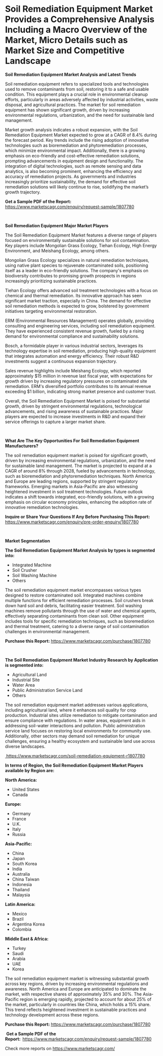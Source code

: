 <p><h1>Soil Remediation Equipment Market Provides a Comprehensive Analysis Including a Macro Overview of the Market, Micro Details such as Market Size and Competitive Landscape</h1></p><p><strong>Soil Remediation Equipment Market Analysis and Latest Trends</strong></p>
<p><p>Soil remediation equipment refers to specialized tools and technologies used to remove contaminants from soil, restoring it to a safe and usable condition. This equipment plays a crucial role in environmental cleanup efforts, particularly in areas adversely affected by industrial activities, waste disposal, and agricultural practices. The market for soil remediation equipment has shown significant growth, driven by increasing environmental regulations, urbanization, and the need for sustainable land management. </p><p>Market growth analysis indicates a robust expansion, with the Soil Remediation Equipment Market expected to grow at a CAGR of 8.4% during the forecast period. Key trends include the rising adoption of innovative technologies such as bioremediation and phytoremediation processes, which minimize environmental impact. Additionally, there is a growing emphasis on eco-friendly and cost-effective remediation solutions, prompting advancements in equipment design and functionality. The integration of digital technologies, such as remote sensing and data analytics, is also becoming prominent, enhancing the efficiency and accuracy of remediation projects. As governments and industries increasingly prioritize sustainability, the demand for effective soil remediation solutions will likely continue to rise, solidifying the market’s growth trajectory.</p></p>
<p><strong>Get a Sample PDF of the Report:&nbsp;</strong> <a href="https://www.marketscagr.com/enquiry/request-sample/1807780?utm_campaign=3529&utm_medium=2&utm_source=Github&utm_content=ia&utm_term=10042025&utm_id=soil-remediation-equipment">https://www.marketscagr.com/enquiry/request-sample/1807780</a></p>
<p>&nbsp;</p>
<p><strong>Soil Remediation Equipment Major Market Players</strong></p>
<p><p>The Soil Remediation Equipment Market features a diverse range of players focused on environmentally sustainable solutions for soil contamination. Key players include Mongolian Grass Ecology, Tiehan Ecology, High Energy Environment, and Meishang Ecology, among others.</p><p>Mongolian Grass Ecology specializes in natural remediation techniques, using native plant species to rejuvenate contaminated soils, positioning itself as a leader in eco-friendly solutions. The company's emphasis on biodiversity contributes to promising growth prospects in regions increasingly prioritizing sustainable practices.</p><p>Tiehan Ecology offers advanced soil treatment technologies with a focus on chemical and thermal remediation. Its innovative approach has seen significant market traction, especially in China. The demand for effective soil remediation methods is expected to grow, bolstered by government initiatives targeting environmental restoration.</p><p>ERM (Environmental Resources Management) operates globally, providing consulting and engineering services, including soil remediation equipment. They have experienced consistent revenue growth, fueled by a rising demand for environmental compliance and sustainability solutions.</p><p>Bosch, a formidable player in various industrial sectors, leverages its technology expertise in soil remediation, producing high-quality equipment that integrates automation and energy efficiency. Their robust R&D investments suggest a continuous expansion trajectory.</p><p>Sales revenue highlights include Meishang Ecology, which reported approximately $15 million in revenue last fiscal year, with expectations for growth driven by increasing regulatory pressures on contaminated site remediation. ERM's diversified portfolio contributes to its annual revenue exceeding $1 billion, indicating strong market presence and customer trust.</p><p>Overall, the Soil Remediation Equipment Market is poised for substantial growth, driven by stringent environmental regulations, technological advancements, and rising awareness of sustainable practices. Major players are expected to increase investments in R&D and expand their service offerings to capture a larger market share.</p></p>
<p>&nbsp;</p>
<p><strong>What Are The Key Opportunities For Soil Remediation Equipment Manufacturers?</strong></p>
<p><p>The soil remediation equipment market is poised for significant growth, driven by increasing environmental regulations, urbanization, and the need for sustainable land management. The market is projected to expand at a CAGR of around 8% through 2028, fueled by advancements in technology, such as bioremediation and phytoremediation techniques. North America and Europe are leading regions, supported by stringent regulatory frameworks. Emerging markets in Asia-Pacific are also witnessing heightened investment in soil treatment technologies. Future outlook indicates a shift towards integrated, eco-friendly solutions, with a growing emphasis on circular economy principles, enhancing the adoption rate of innovative remediation technologies.</p></p>
<p><strong>Inquire or Share Your Questions If Any Before Purchasing This Report:</strong> <a href="https://www.marketscagr.com/enquiry/pre-order-enquiry/1807780?utm_campaign=3529&utm_medium=2&utm_source=Github&utm_content=ia&utm_term=10042025&utm_id=soil-remediation-equipment">https://www.marketscagr.com/enquiry/pre-order-enquiry/1807780</a></p>
<p>&nbsp;</p>
<p><strong>Market Segmentation</strong></p>
<p><strong>The Soil Remediation Equipment Market Analysis by types is segmented into:</strong></p>
<p><ul><li>Integrated Machine</li><li>Soil Crusher</li><li>Soil Washing Machine</li><li>Others</li></ul></p>
<p><p>The soil remediation equipment market encompasses various types designed to restore contaminated soil. Integrated machines combine multiple functions for efficient remediation processes. Soil crushers break down hard soil and debris, facilitating easier treatment. Soil washing machines remove pollutants through the use of water and chemical agents, effectively separating contaminants from clean soil. Other equipment includes tools for specific remediation techniques, such as bioremediation and thermal treatment, catering to a diverse range of soil contamination challenges in environmental management.</p></p>
<p><strong>Purchase this Report:&nbsp;</strong><a href="https://www.marketscagr.com/purchase/1807780?utm_campaign=3529&utm_medium=2&utm_source=Github&utm_content=ia&utm_term=10042025&utm_id=soil-remediation-equipment">https://www.marketscagr.com/purchase/1807780</a></p>
<p>&nbsp;</p>
<p><strong>The Soil Remediation Equipment Market Industry Research by Application is segmented into:</strong></p>
<p><ul><li>Agricultural Land</li><li>Industrial Site</li><li>Water Area</li><li>Public Administration Service Land</li><li>Others</li></ul></p>
<p><p>The soil remediation equipment market addresses various applications, including agricultural land, where it enhances soil quality for crop production. Industrial sites utilize remediation to mitigate contamination and ensure compliance with regulations. In water areas, equipment aids in addressing soil-water interactions and pollution. Public administration service land focuses on restoring local environments for community use. Additionally, other sectors may demand soil remediation for unique challenges, ensuring a healthy ecosystem and sustainable land use across diverse landscapes.</p></p>
<p><a href="https://www.marketscagr.com/soil-remediation-equipment-r1807780?utm_campaign=3529&utm_medium=2&utm_source=Github&utm_content=ia&utm_term=10042025&utm_id=soil-remediation-equipment">&nbsp;https://www.marketscagr.com/soil-remediation-equipment-r1807780</a></p>
<p><strong>In terms of Region, the Soil Remediation Equipment Market Players available by Region are:</strong></p>
<p>
    <p> <strong> North America: </strong>
        <ul>
            <li>United States</li>
            <li>Canada</li>
        </ul>
        </p> 
    <p> <strong> Europe: </strong>
        <ul>
            <li>Germany</li>
            <li>France</li>
            <li>U.K.</li>
            <li>Italy</li>
            <li>Russia</li>
        </ul>
        </p> 
    <p> <strong> Asia-Pacific: </strong>
        <ul>
            <li>China</li>
            <li>Japan</li>
            <li>South Korea</li>
            <li>India</li>
            <li>Australia</li>
            <li>China Taiwan</li>
            <li>Indonesia</li>
            <li>Thailand</li>
            <li>Malaysia</li>
        </ul>
        </p> 
    <p> <strong> Latin America: </strong>
        <ul>
            <li>Mexico</li>
            <li>Brazil</li>
            <li>Argentina Korea</li>
            <li>Colombia</li>
        </ul>
        </p> 
    <p> <strong> Middle East & Africa: </strong>
        <ul>
            <li>Turkey</li>
            <li>Saudi</li>
            <li>Arabia</li>
            <li>UAE</li>
            <li>Korea</li>
        </ul>
    </p>
    </p>
<p><p>The soil remediation equipment market is witnessing substantial growth across key regions, driven by increasing environmental regulations and awareness. North America and Europe are anticipated to dominate the market, with respective shares of approximately 35% and 30%. The Asia-Pacific region is emerging rapidly, projected to account for about 25% of the market, particularly in countries like China, which holds a 15% share. This trend reflects heightened investment in sustainable practices and technology development across these regions.</p></p>
<p><strong>Purchase this Report: </strong><a href="https://www.marketscagr.com/purchase/1807780?utm_campaign=3529&utm_medium=2&utm_source=Github&utm_content=ia&utm_term=10042025&utm_id=soil-remediation-equipment">https://www.marketscagr.com/purchase/1807780</a></p>
<p>&nbsp;<strong>Get a Sample PDF of the Report:&nbsp;&nbsp;</strong><a href="https://www.marketscagr.com/enquiry/request-sample/1807780?utm_campaign=3529&utm_medium=2&utm_source=Github&utm_content=ia&utm_term=10042025&utm_id=soil-remediation-equipment">https://www.marketscagr.com/enquiry/request-sample/1807780</a></p>
<p><strong></strong></p>
<p>Check more reports on <a href="https://www.marketscagr.com/?utm_campaign=3529&utm_medium=2&utm_source=Github&utm_content=ia&utm_term=10042025&utm_id=soil-remediation-equipment">https://www.marketscagr.com/</a></p>